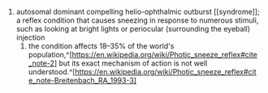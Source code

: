 1. autosomal dominant compelling helio-ophthalmic outburst [[syndrome]]; a reflex condition that causes sneezing in response to numerous stimuli, such as looking at bright lights or periocular (surrounding the eyeball) injection
	1. the condition affects 18–35% of the world's population,^[https://en.wikipedia.org/wiki/Photic_sneeze_reflex#cite_note-2] but its exact mechanism of action is not well understood.^[https://en.wikipedia.org/wiki/Photic_sneeze_reflex#cite_note-Breitenbach_RA_1993-3]